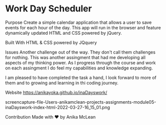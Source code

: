 # Work Day Scheduler

Purpose
Create a simple calendar application that allows a user to save events for each hour of the day. This app will run in the browser and feature dynamically updated HTML and CSS powered by jQuery.

Built With
HTML & CSS powered by JQquery


Issues
Another challenge out of the way. They don't call them challenges for nothing. This was another assingment that had me developing all aspects of my thinking power. As I progress through the course and work on each assingment I do feel my capabilities and knowledge expanding. 

I am pleased to have completed the task a hand, I look forward to more of them and to growing and learning in thi coding journey.

Website
https://anikayoka.github.io/inaDayswork/

screencapture-file-Users-anikamclean-projects-assignments-module05-inaDayswork-index-html-2022-03-27-16_15_01.png

Contribution
Made with ❤️ by Anika McLean
